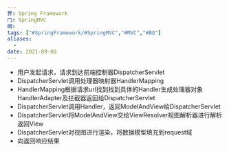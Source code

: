 ```yaml
---
界: Spring Framework
门: SpringMVC
纲: 
tags: ["#SpringFramework/#SpringMVC","#MVC","#BQ"]
aliases:
  - 
date: 2021-09-08
---
```


-   用户发起请求，请求到达前端控制器DispatcherServlet
-   DispatcherServlet调用处理器映射器HandlerMapping
-   HandlerMapping根据请求url找到找到具体的Handler生成处理器对象HandlerAdapter及拦截器返回给DispatcherServlet
-   DispatcherServlet调用Handler，返回ModelAndView给DispatcherServlet
-   DispatcherServlet将ModelAndView交给ViewResolver视图解析器进行解析返回View
-   DispatcherServlet对视图进行渲染，将数据模型填充到request域
-   向返回响应结果